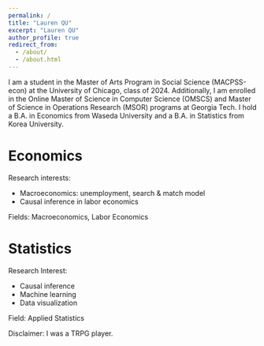 ```yaml
---
permalink: /
title: "Lauren QU"
excerpt: "Lauren QU"
author_profile: true
redirect_from: 
  - /about/
  - /about.html
---
```

I am a student in the Master of Arts Program in Social Science (MACPSS-econ) at the University of Chicago, class of 2024. Additionally, I am enrolled in the Online Master of Science in Computer Science (OMSCS) and Master of Science in Operations Research (MSOR) programs at Georgia Tech. I hold a B.A. in Economics from Waseda University and a B.A. in Statistics from Korea University.

Economics
======
Research interests: 
- Macroeconomics: unemployment, search & match model
- Causal inference in labor economics

Fields: Macroeconomics, Labor Economics

Statistics
======
Research Interest: 
- Causal inference
- Machine learning
- Data visualization

Field: Applied Statistics

Disclaimer: I was a TRPG player. 
